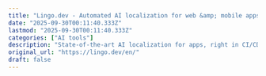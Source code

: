 ```yaml
---
title: "Lingo.dev - Automated AI localization for web &amp; mobile apps"
date: "2025-09-30T00:11:40.333Z"
lastmod: "2025-09-30T00:11:40.333Z"
categories: ["AI tools"]
description: "State-of-the-art AI localization for apps, right in CI/CD. Ship faster, release more often, and have more paying customers."
original_url: "https://lingo.dev/en/"
draft: false
---
```

